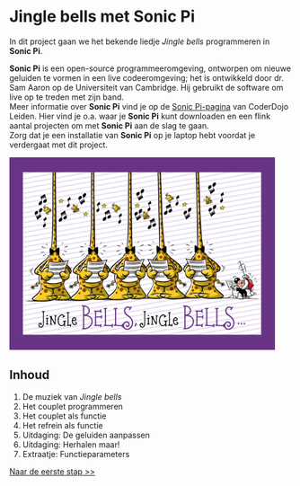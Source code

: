 # Jingle bells met Sonic Pi

In dit project gaan we het bekende liedje *Jingle bells* programmeren in **Sonic Pi**.

**Sonic Pi** is een open-source programmeeromgeving, ontworpen om nieuwe geluiden te vormen in een live codeeromgeving; het is ontwikkeld door dr. Sam Aaron op de Universiteit van Cambridge. Hij gebruikt de software om live op te treden met zijn band.  
Meer informatie over **Sonic Pi** vind je op de [Sonic Pi-pagina](https://coderdojo-leiden.github.io/sonic-pi/) van CoderDojo Leiden. Hier vind je o.a. waar je **Sonic Pi** kunt downloaden en een flink aantal projecten om met **Sonic Pi** aan de slag te gaan.  
Zorg dat je een installatie van **Sonic Pi** op je laptop hebt voordat je verdergaat met dit project.

![Jingle bells](images/jingle-bells.png)

## Inhoud

1. De muziek van *Jingle bells*
2. Het couplet programmeren
3. Het couplet als functie
4. Het refrein als functie
5. Uitdaging: De geluiden aanpassen
6. Uitdaging: Herhalen maar!
7. Extraatje: Functieparameters

[Naar de eerste stap >>](stap_1.md)
